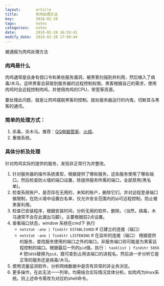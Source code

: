 ```yaml
---
layout:       article
title:        肉鸡处理方法
key:          2018-02-28
tags:         notes
categories:   notes
date:         2018-02-28 16:59:41
modify_date:  2018-02-28 17:09:44
---
```


被通报为肉鸡处理方法

<!--more-->

### 肉鸡是什么

肉鸡通常是自身有弱口令和某些服务漏洞，被黑客扫描到并利用，然后植入了病毒/木马，这样黑客会获取到服务器的远程控制权限。黑客根据自己的需求，使用肉鸡时会远程控制肉鸡，并使用肉鸡的CPU，带宽等资源。

要处理此问题，就是让肉鸡摆脱黑客的控制。就处服务器运行的内鬼，切断其与黑客的通讯。

### 简单的处理方式：

1. 杀毒，杀木马。推荐：[QQ电脑管家](https://guanjia.qq.com/)、[火绒](https://www.huorong.cn/)。
2. 重做系统。

### 具体分析及处理

针对肉鸡实际的提供的服务，发现非正常行为并整改。

1. 针对服务器的操作系统类型，根据提供了哪些服务，这些服务使用了哪些端口。然后检查防火墙的端口设置，除提供服务所需的端口，全部禁用(黑名单)。
2. 检查系统账户，是否存在无用的，未知的账户，删除它们。并对远程登录端口做限制，在防火墙中设置白名单，仅允许安全范围内的ip可远程控制。防止被黑客利用。
3. 检查已安装程序，根据安装时间，分析无用的软件，删除。（当然，病毒，木马通常不会在此漏出马脚）。主要根据前2点设置。
4. 查看端口状态，window 系统在cmd下 执行
    -  `netstat -ano | findstr ESTABLISHED`       # 已建立的连接（端口）
    -  `netstat -ano | findstr LISTENING`            # 在监听的连接（端口）
      根据提供的服务，查找服务使用的端口之外的端口。非服务端口则可能是为黑客远程控制的端口。根据最后一列的`pid`值。执行：
      `tasklist | findstr 5856`       # 把`5856`替换为`pid`，既可查到占用该端口的进程名。然后进一步分析它是正常的服务还是病毒/木马。
5. 使用流量监测软件，分析网络数据中是否有异常的非业务浏览。
6. 更多操作，在此无法一一列举。均需结合实际情况具体分析。如肉鸡为linux系统。则上述命令需改为对应的shell命令。